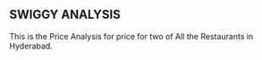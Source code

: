 ## SWIGGY ANALYSIS
This is the Price Analysis for price for two of All the Restaurants in Hyderabad.